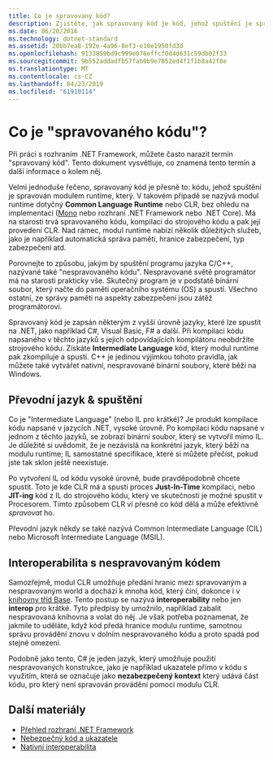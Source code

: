 ```yaml
---
title: Co je spravovaný kód?
description: Zjistěte, jak spravovaný kód je kód, jehož spuštění je spravován modulem runtime, Common Language Runtime (CLR).
ms.date: 06/20/2016
ms.technology: dotnet-standard
ms.assetid: 20bb7ea8-192e-4a96-8ef3-e10e1950fd3d
ms.openlocfilehash: 9133859bd9c999e076effcf0d4d631c59db02f33
ms.sourcegitcommit: 9b552addadfb57fab0b9e7852ed4f1f1b8a42f8e
ms.translationtype: MT
ms.contentlocale: cs-CZ
ms.lasthandoff: 04/23/2019
ms.locfileid: "61910114"
---
```

# <a name="what-is-managed-code"></a>Co je "spravovaného kódu"?

Při práci s rozhraním .NET Framework, můžete často narazit termín "spravovaný kód". Tento dokument vysvětluje, co znamená tento termín a další informace o kolem něj.

Velmi jednoduše řečeno, spravovaný kód je přesně to: kódu, jehož spuštění je spravován modulem runtime, který. V takovém případě se nazývá modul runtime dotyčný **Common Language Runtime** nebo CLR, bez ohledu na implementaci ([Mono](https://www.mono-project.com/) nebo rozhraní .NET Framework nebo .NET Core). Má na starosti trvá spravovaného kódu, kompilaci do strojového kódu a pak její provedení CLR. Nad rámec, modul runtime nabízí několik důležitých služeb, jako je například automatická správa paměti, hranice zabezpečení, typ zabezpečení atd.

Porovnejte to způsobu, jakým by spuštění programu jazyka C/C++, nazývané také "nespravovaného kódu". Nespravované světě programátor má na starosti prakticky vše. Skutečný program je v podstatě binární soubor, který načte do paměti operačního systému (OS) a spustí. Všechno ostatní, ze správy paměti na aspekty zabezpečení jsou zátěž programátorovi.

Spravovaný kód je zapsán některým z vyšší úrovně jazyky, které lze spustit na .NET, jako například C#, Visual Basic, F# a další. Při kompilaci kódu napsaného v těchto jazyků s jejich odpovídajících kompilátoru neobdržíte strojového kódu. Získáte **Intermediate Language** kód, který modul runtime pak zkompiluje a spustí. C++ je jedinou výjimkou tohoto pravidla, jak můžete také vytvářet nativní, nespravované binární soubory, které běží na Windows.

## <a name="intermediate-language--execution"></a>Převodní jazyk & spuštění

Co je "Intermediate Language" (nebo IL pro krátké)? Je produkt kompilace kódu napsané v jazycích .NET, vysoké úrovně. Po kompilaci kódu napsané v jednom z těchto jazyků, se zobrazí binární soubor, který se vytvořil mimo IL. Je důležité si uvědomit, že je nezávislá na konkrétní jazyk, který běží na modulu runtime; IL samostatné specifikace, které si můžete přečíst, pokud jste tak sklon ještě neexistuje.

Po vytvoření IL od kódu vysoké úrovně, bude pravděpodobně chcete spustit. Toto je kde CLR má a spustí proces **Just-In-Time** kompilaci, nebo **JIT-ing** kód z IL do strojového kódu, který ve skutečnosti je možné spustit v Procesorem. Tímto způsobem CLR ví přesně co kód dělá a může efektivně _spravovat_ ho.

Převodní jazyk někdy se také nazývá Common Intermediate Language (CIL) nebo Microsoft Intermediate Language (MSIL).

## <a name="unmanaged-code-interoperability"></a>Interoperabilita s nespravovaným kódem

Samozřejmě, modul CLR umožňuje předání hranic mezi spravovaným a nespravovaným world a dochází k mnoha kód, který činí, dokonce i v [knihovny tříd Base](framework-libraries.md). Tento postup se nazývá **interoperability** nebo jen **interop** pro krátké. Tyto předpisy by umožnilo, například zabalit nespravovaná knihovna a volat do něj. Je však potřeba poznamenat, že jakmile to uděláte, když kód předá hranice modulu runtime, samotnou správu provádění znovu v dolním nespravovaného kódu a proto spadá pod stejné omezení.

Podobně jako tento, C# je jeden jazyk, který umožňuje použití nespravovaných konstrukce, jako je například ukazatele přímo v kódu s využitím, která se označuje jako **nezabezpečený kontext** který udává část kódu, pro který není spravován provádění pomocí modulu CLR.

## <a name="more-resources"></a>Další materiály

* [Přehled rozhraní .NET Framework](../framework/get-started/overview.md)
* [Nebezpečný kód a ukazatele](../../docs/csharp/programming-guide/unsafe-code-pointers/index.md)
* [Nativní interoperabilita](./native-interop/index.md)

